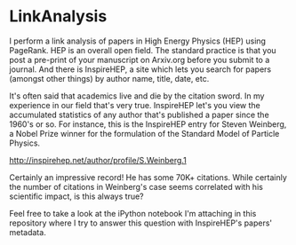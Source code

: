 # LinkAnalysis
I perform a link analysis of papers in High Energy Physics (HEP) using PageRank.
HEP is an overall open field. The standard practice is that you post a pre-print of your manuscript on 
Arxiv.org before you submit to a journal. And there is InspireHEP, a site which lets you search for papers (amongst other things) by author name, title, date, etc.

It's often said that academics live and die by the citation sword. In my experience in our field that's very true.
InspireHEP let's you view the accumulated statistics of any author that's published a paper since the 1960's or so.
For instance, this is the InspireHEP entry for Steven Weinberg, a Nobel Prize winner for the formulation of the Standard Model of Particle Physics.

http://inspirehep.net/author/profile/S.Weinberg.1

Certainly an impressive record! He has some 70K+ citations. While certainly the number of citations in Weinberg's case seems correlated with his scientific impact, is this always true?

Feel free to take a look at the iPython notebook I'm attaching in this repository where I try to answer this question with InspireHEP's papers' metadata.


